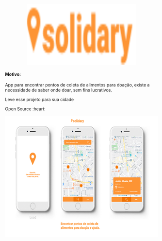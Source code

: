 <p align="center">
  <img width="360" height="200" src="https://github.com/cleytonchagasbr/imgs/blob/master/logo_solidary.svg">
</p>

<h4>
Motivo:
</h4>
<p>
  App para encontrar pontos de coleta de alimentos para doação, existe a necessidade de saber onde doar, sem fins lucrativos. 
</p>

<p>
  Leve esse projeto para sua cidade
</p>
Open Source :heart:


<p align="center">
  <img width="560" height="400" src="https://github.com/cleytonchagasbr/imgs/blob/master/solidary.svg">
</p>

